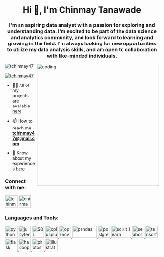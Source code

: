 <h1 align="center">Hi 👋, I'm Chinmay Tanawade</h1>
<h3 align="center">I'm an aspiring data analyst with a passion for exploring and understanding data. I'm excited to be part of the data science and analytics community, and look forward to learning and growing in the field. I'm always looking for new opportunities to utilize my data analysis skills, and am open to collaboration with like-minded individuals.</h3>

<img align="right" alt="coding" width="400" src="https://media.giphy.com/media/VJovr7xzRFu7SgBFrf/giphy.gif">

<p align="left"> <img src="https://komarev.com/ghpvc/?username=tchinmay47&label=Profile%20views&color=0e75b6&style=flat" alt="tchinmay47" /> </p>

<p align="left"> <a href="https://twitter.com/tchinmay47" target="blank"><img src="https://img.shields.io/twitter/follow/tchinmay47?logo=twitter&style=for-the-badge" alt="tchinmay47" /></a> </p>

- 👨‍💻 All of my projects are available <a href="https://drive.google.com/file/d/1J86JjpgSbnAc9IYTsXIHEIh5CpyeC962/view?usp=share_link" target="blank">here</a>

- 📫 How to reach me **tchinmay47@gmail.com**

- 📄 Know about my experiences <a href="https://drive.google.com/file/d/1J86JjpgSbnAc9IYTsXIHEIh5CpyeC962/view?usp=share_link" target="blank">here</a>

<h3 align="left">Connect with me:</h3>
<p align="left">
<a href="https://twitter.com/tchinmay47" target="blank"><img align="center" src="https://iili.io/HfCeRWu.png" alt="tchinmay47" height="40" width="40" /></a>
<a href="https://linkedin.com/in/chinmaytanawade" target="blank"><img align="center" src="https://cdn-icons-png.flaticon.com/512/145/145807.png" alt="chinmaytanawade" height="40" width="40" /></a>
</p>

<h3 align="left">Languages and Tools:</h3>
<p align="left"> <a href="https://www.python.org" target="_blank" rel="noreferrer"> <img src="https://iili.io/HfCXEOu.md.png" alt="python" width="40" height="40"/></a>
<a href="https://jupyter.org" target="_blank" rel="noreferrer"> <img src="https://iili.io/HKtOSov.md.png" alt="jupyter notebook" width="40" height="40"/></a>
<a href="https://www.w3schools.com/sql" target="_blank" rel="noreferrer"> <img src="https://iili.io/HKtUkNt.png" alt="SQL" width="40" height="40"/></a>
<a href="https://www.w3schools.com/cpp/" target="_blank" rel="noreferrer"> <img src="https://upload.wikimedia.org/wikipedia/commons/thumb/1/18/ISO_C%2B%2B_Logo.svg/800px-ISO_C%2B%2B_Logo.svg.png" alt="cplusplus" width="40" height="40"/> </a> 
<a href="https://opencv.org/" target="_blank" rel="noreferrer"> <img src="https://upload.wikimedia.org/wikipedia/commons/thumb/3/32/OpenCV_Logo_with_text_svg_version.svg/1200px-OpenCV_Logo_with_text_svg_version.svg.png" alt="opencv" width="40" height="40"/> </a> 
<a href="https://pandas.pydata.org/" target="_blank" rel="noreferrer"> <img src="https://upload.wikimedia.org/wikipedia/commons/thumb/e/ed/Pandas_logo.svg/1200px-Pandas_logo.svg.png" alt="pandas" width="80" height="40"/> </a> 
<a href="https://www.postgresql.org" target="_blank" rel="noreferrer"> <img src="https://images.g2crowd.com/uploads/product/image/large_detail/large_detail_251be2af3ae607c45c14e816eaa1cf41/postgresql.png" alt="postgresql" width="40" height="40"/> </a>  
<a href="https://scikit-learn.org/" target="_blank" rel="noreferrer"> <img src="https://upload.wikimedia.org/wikipedia/commons/thumb/0/05/Scikit_learn_logo_small.svg/2560px-Scikit_learn_logo_small.svg.png" alt="scikit_learn" width="65" height="40"/> </a> 
<a href="https://seaborn.pydata.org/" target="_blank" rel="noreferrer"> <img src="https://seaborn.pydata.org/_images/logo-tall-lightbg.svg" alt="seaborn" width="40" height="40"/> </a> 
<a href="https://www.tensorflow.org" target="_blank" rel="noreferrer"> <img src="https://www.vectorlogo.zone/logos/tensorflow/tensorflow-icon.svg" alt="tensorflow" width="40" height="40"/> </a>
<a href="https://flask.palletsprojects.com/" target="_blank" rel="noreferrer"> <img src="https://www.vectorlogo.zone/logos/pocoo_flask/pocoo_flask-icon.svg" alt="flask" width="40" height="40"/> </a> 
<a href="https://hadoop.apache.org/" target="_blank" rel="noreferrer"> <img src="https://www.vectorlogo.zone/logos/apache_hadoop/apache_hadoop-icon.svg" alt="hadoop" width="40" height="40"/> </a> 
<a href="https://www.photoshop.com/en" target="_blank" rel="noreferrer"> <img src="https://upload.wikimedia.org/wikipedia/commons/thumb/a/af/Adobe_Photoshop_CC_icon.svg/640px-Adobe_Photoshop_CC_icon.svg.png" alt="photoshop" width="40" height="40"/> </a> 
<a href="https://www.adobe.com/in/products/illustrator.html" target="_blank" rel="noreferrer"> <img src="https://www.vectorlogo.zone/logos/adobe_illustrator/adobe_illustrator-icon.svg" alt="illustrator" width="40" height="40"/> </a>



  </p>

